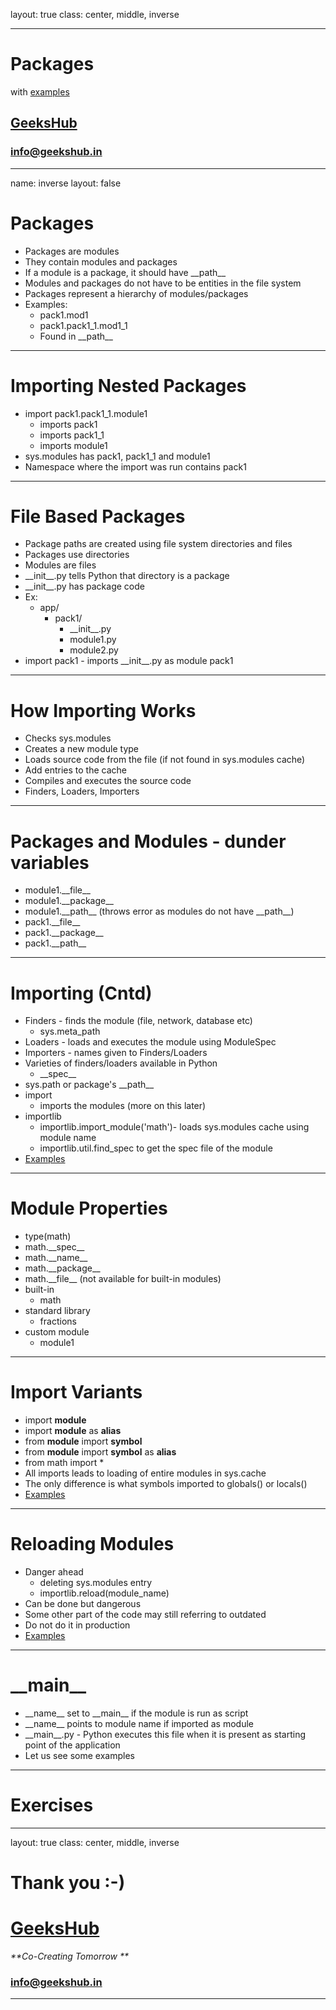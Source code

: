 layout: true
class: center, middle, inverse

---

# Packages
with [examples](packages.ipynb)
## [GeeksHub](http://www.geekshub.in)
### [info@geekshub.in](mailto:info@geekshub.in)

---

name: inverse
layout: false

# Packages
* Packages are modules
* They contain modules and packages
* If a module is a package, it should have \_\_path\_\_
* Modules and packages do not have to be entities in the file system
* Packages represent a hierarchy of modules/packages
* Examples:
    * pack1.mod1
    * pack1.pack1_1.mod1_1
    * Found in \_\_path\_\_

---

# Importing Nested Packages
* import pack1.pack1_1.module1
    * imports pack1
    * imports pack1_1
    * imports module1
* sys.modules has pack1, pack1_1 and module1
* Namespace where the import was run contains pack1

---

# File Based Packages
* Package paths are created using file system directories and files
* Packages use directories
* Modules are files
* \_\_init\_\_.py tells Python that directory is a package
* \_\_init\_\_.py has package code
* Ex:
    * app/
        * pack1/
            * \_\_init\_\_.py
            * module1.py
            * module2.py
* import pack1 - imports \_\_init\_\_.py as module pack1

---

# How Importing Works
* Checks sys.modules
* Creates a new module type
* Loads source code from the file (if not found in sys.modules cache)
* Add entries to the cache
* Compiles and executes the source code
* Finders, Loaders, Importers

---

# Packages and Modules - dunder variables
* module1.\_\_file\_\_
* module1.\_\_package\_\_
* module1.\_\_path\_\_ (throws error as modules do not have \_\_path\_\_)
* pack1.\_\_file\_\_
* pack1.\_\_package\_\_
* pack1.\_\_path\_\_

---

# Importing (Cntd)
* Finders - finds the module (file, network, database etc)
    * sys.meta_path
* Loaders - loads and executes the module using ModuleSpec
* Importers - names given to Finders/Loaders
* Varieties of finders/loaders available in Python
    * \_\_spec\_\_
* sys.path or package's \_\_path\_\_
* import
    * imports the modules (more on this later)
* importlib
    * importlib.import_module('math')- loads sys.modules cache using module name
    * importlib.util.find_spec to get the spec file of the module
* [Examples](import_importlib.ipynb)

---

# Module Properties
* type(math)
* math.\_\_spec\_\_
* math.\_\_name\_\_
* math.\_\_package\_\_
* math.\_\_file\_\_ (not available for built-in modules)
* built-in
    * math
* standard library
    * fractions
* custom module
    * module1

---

# Import Variants
* import __module__
* import __module__ as __alias__
* from __module__ import __symbol__
* from __module__ import __symbol__ as __alias__
* from math import *
* All imports leads to loading of entire modules in sys.cache
* The only difference is what symbols imported to globals() or locals()
* [Examples](import_variants.ipynb)

---

# Reloading Modules
* Danger ahead
    * deleting sys.modules entry
    * importlib.reload(module_name)
* Can be done but dangerous
* Some other part of the code may still referring to outdated
* Do not do it in production
* [Examples](reloading_modules.ipynb)

---

# \_\_main\_\_
* \_\_name\_\_ set to \_\_main\_\_ if the module is run as script
* \_\_name\_\_ points to module name if imported as module
* \_\_main\_\_.py - Python executes this file when it is present as starting point of the application
* Let us see some examples

---

# Exercises


---

layout: true
class: center, middle, inverse

# Thank you :-)

# [GeeksHub](http://www.geekshub.in)
_**Co-Creating Tomorrow **_
### [info@geekshub.in](mailto:info@geekshub.in)

---
